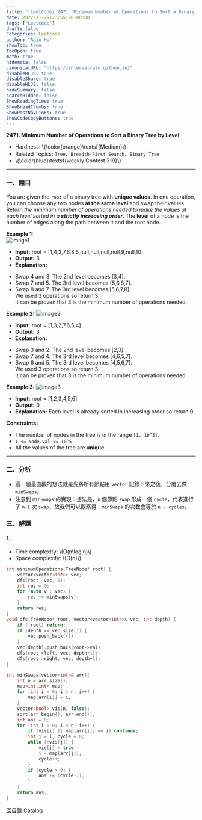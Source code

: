 ```yaml
---
title: "[LeetCode] 2471. Minimum Number of Operations to Sort a Binary Tree by Level"
date: 2022-11-29T23:55:20+08:00
tags: ["Leetcode"]
draft: false
Categories: Leetcode
author: "Rain Hu"
showToc: true
TocOpen: true
math: true
hidemeta: false
canonicalURL: "https://intervalrain.github.io/"
disableHLJS: true
disableShare: true
disableHLJS: false
hideSummary: false
searchHidden: false
ShowReadingTime: true
ShowBreadCrumbs: true
ShowPostNavLinks: true
ShowCodeCopyButtons: true
---
```

**2471. Minimum Number of Operations to Sort a Binary Tree by Level**
+ Hardness: \\(\color{orange}\textsf{Medium}\\)
+ Ralated Topics: `Tree`、`Breadth-First Search`、`Binary Tree`
+ \\(\color{blue}\textsf{weekly Contest 319}\\)

---
### 一、題目
You are given the `root` of a binary tree with **unique values**.
In one operation, you can choose any two nodes **at the same level** and swap their values.
Return *the minimum number of operations needed to make the values at each level sorted in a ***strictly increasing order****.
The **level** of a node is the number of edges along the path between it and the root node.

**Example 1:**  
![image1](https://assets.leetcode.com/uploads/2022/09/18/image-20220918174006-2.png)
+ **Input:** root = [1,4,3,7,6,8,5,null,null,null,null,9,null,10]  
+ **Output:** 3  
+ **Explanation:**   
- Swap 4 and 3. The 2nd level becomes [3,4].  
- Swap 7 and 5. The 3rd level becomes [5,6,8,7].  
- Swap 8 and 7. The 3rd level becomes [5,6,7,8].  
We used 3 operations so return 3.  
It can be proven that 3 is the minimum number of operations needed.  

**Example 2:**
![image2](https://assets.leetcode.com/uploads/2022/09/18/image-20220918174026-3.png)
+ **Input:** root = [1,3,2,7,6,5,4]
+ **Output:** 3
+ **Explanation:**
- Swap 3 and 2. The 2nd level becomes [2,3].  
- Swap 7 and 4. The 3rd level becomes [4,6,5,7].  
- Swap 6 and 5. The 3rd level becomes [4,5,6,7].  
We used 3 operations so return 3.  
It can be proven that 3 is the minimum number of operations needed.  

**Example 3:**
![image3](https://assets.leetcode.com/uploads/2022/09/18/image-20220918174052-4.png)
+ **Input:** root = [1,2,3,4,5,6]
+ **Output:** 0
+ **Explanation:** Each level is already sorted in increasing order so return 0.

**Constraints:**
+ The number of nodes in the tree is in the range `[1, 10^5]`.
+ `1 <= Node.val <= 10^5`
+ All the values of the tree are **unique**.

---

### 二、分析
+ 這一題最直觀的想法就是先將所有節點用 `vector` 記錄下來之後，分層去做 `minSwaps`。
+ 注意到 `minSwaps` 的實現：想法是，`n` 個節點 `swap` 形成一個 `cycle`，代表進行了 `n-1` 次 `swap`，故我們可以觀察得：`minSwaps` 的次數會等於 `n - cycles`。

### 三、解題
#### 1. 
+ Time complexity: \\(O(n\log n)\\)
+ Space complexity: \\(O(n)\\)
```C++
int minimumOperations(TreeNode* root) {
    vector<vector<int>> vec; 
    dfs(root, vec, 0);
    int res = 0;
    for (auto v : vec) {
        res += minSwaps(v);
    }
    return res;
}
void dfs(TreeNode* root, vector<vector<int>>& vec, int depth) {
    if (!root) return;
    if (depth == vec.size()) {
        vec.push_back({});
    }
    vec[depth].push_back(root->val);
    dfs(root->left, vec, depth+1);
    dfs(root->right, vec, depth+1);
}

int minSwaps(vector<int>& arr){
    int n = arr.size();
    map<int,int> map;
    for (int i = 0; i < n; i++) {
        map[arr[i]] = i;
    }
    vector<bool> vis(n, false);
    sort(arr.begin(), arr.end());
    int ans = 0;
    for (int i = 0; i < n; i++) {
        if (vis[i] || map[arr[i]] == i) continue;
        int j = i, cycle = 0;
        while (!vis[j]) {
            vis[j] = true;
            j = map[arr[j]];
            cycle++;
        }
        if (cycle > 0) {
            ans += (cycle-1);
        }
    }
    return ans;
}
```
[回目錄 Catalog](/posts/leetcode)